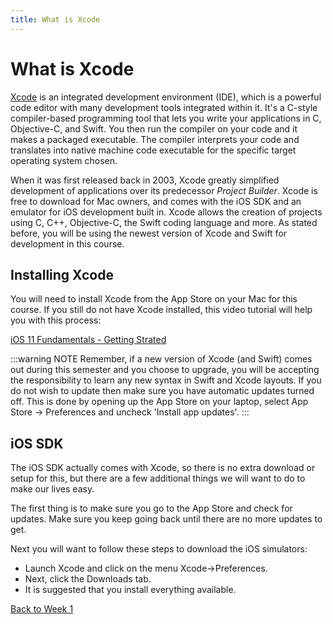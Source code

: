 ```yaml
---
title: What is Xcode
---
```


# What is Xcode

[Xcode](https://en.wikipedia.org/wiki/Xcode)  is an integrated development environment (IDE), which is a powerful code editor with many development tools integrated within it.  It's a C-style compiler-based programming tool that lets you write your applications in C, Objective-C, and Swift.  You then run the compiler on your code and it makes a packaged executable.  The compiler interprets your code and translates into native machine code executable for the specific target operating system chosen.

When it was first released back in 2003, Xcode greatly simplified development of applications over its predecessor *Project Builder*.  Xcode is free to download for Mac owners, and comes with the iOS SDK and an emulator for iOS development built in.  Xcode allows the creation of projects using C,  C++, Objective-C, the Swift coding language and more.  As stated before, you will be using the newest version of Xcode and Swift for development in this course.
<!-- The following video gives you a brief introduction to Xcode:
[Xcode 9 Essential Training - What is Xcode? <Badge text='Lynda'/>](https://www.lynda.com/Xcode-tutorials/What-Xcode/642476/706295-4.html) -->

## Installing Xcode

You will need to install Xcode from the App Store on your Mac for this course.  If you still do not have Xcode installed, this video tutorial will help you with this process:

[iOS 11 Fundamentals - Getting Strated <Badge text="Pluralsight"/>](https://app.pluralsight.com/course-player?clipId=0556ef20-c15c-4e70-9988-735dd67422ca)

<!-- [Install Xcode and the iOS SDK <Badge text='Linkedin Learning'/>](https://www.linkedin.com/learning/ios-13-development-essential-training-1-fundamentals-ui-and-architecture/install-xcode-and-the-ios-sdk?u=2199673) -->
:::warning NOTE
Remember, if a new version of Xcode (and Swift) comes out during this semester and you choose to upgrade, you will be accepting the responsibility to learn any new syntax in Swift and Xcode layouts.  If you do not wish to update then make sure you have automatic updates turned off.  This is done by opening up the App Store on your laptop, select App Store -> Preferences and uncheck 'Install app updates'.
:::

## iOS SDK

The iOS SDK actually comes with Xcode, so there is no extra download or setup for this, but there are a few additional things we will want to do to make our lives easy.

The first thing is to make sure you go to the App Store and check for updates.  Make sure you keep going back until there are no more updates to get.

Next you will want to follow these steps to download the iOS simulators:

* Launch Xcode and click on the menu Xcode->Preferences.
* Next, click the Downloads tab.
* It is suggested that you install everything available.

[Back to Week 1](./index.md#during-class)
